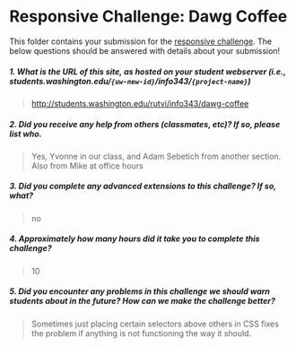 # Responsive Challenge: Dawg Coffee

This folder contains your submission for the [responsive challenge](http://faculty.washington.edu/mikefree/info343/#/challenges/responsive). The below questions should be answered with details about your submission!

##### 1. What is the URL of this site, as hosted on your student webserver (i.e., students.washington.edu/<code>{uw-new-id}</code>/info343/<code>{project-name}</code>) #####
> http://students.washington.edu/rutvi/info343/dawg-coffee

##### 2. Did you receive any help from others (classmates, etc)? If so, please list who. #####
> Yes, Yvonne in our class, and Adam Sebetich from another section. Also from Mike at office hours


##### 3. Did you complete any advanced extensions to this challenge? If so, what? #####
> no

##### 4. Approximately how many hours did it take you to complete this challenge? #####
> 10

##### 5. Did you encounter any problems in this challenge we should warn students about in the future? How can we make the challenge better? #####
> Sometimes just placing certain selectors above others in CSS fixes the problem if anything is not functioning the way it should.

